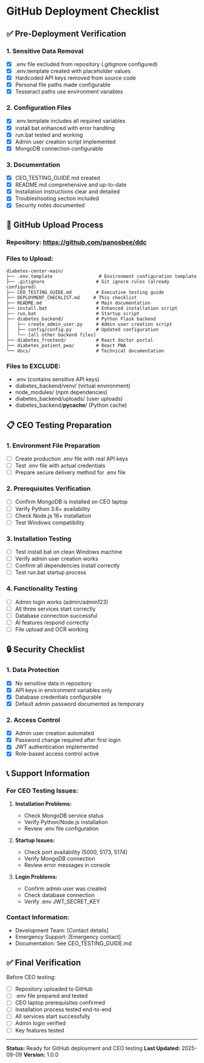 # GitHub Deployment Checklist

## ✅ Pre-Deployment Verification

### 1. Sensitive Data Removal
- [x] .env file excluded from repository (.gitignore configured)
- [x] .env.template created with placeholder values
- [x] Hardcoded API keys removed from source code
- [x] Personal file paths made configurable
- [x] Tesseract paths use environment variables

### 2. Configuration Files
- [x] .env.template includes all required variables
- [x] install.bat enhanced with error handling
- [x] run.bat tested and working
- [x] Admin user creation script implemented
- [x] MongoDB connection configurable

### 3. Documentation
- [x] CEO_TESTING_GUIDE.md created
- [x] README.md comprehensive and up-to-date
- [x] Installation instructions clear and detailed
- [x] Troubleshooting section included
- [x] Security notes documented

## 🚀 GitHub Upload Process

### Repository: https://github.com/panosbee/ddc

### Files to Upload:
```
diabetes-center-main/
├── .env.template                 # Environment configuration template
├── .gitignore                   # Git ignore rules (already configured)
├── CEO_TESTING_GUIDE.md         # Executive testing guide
├── DEPLOYMENT_CHECKLIST.md     # This checklist
├── README.md                    # Main documentation
├── install.bat                  # Enhanced installation script
├── run.bat                      # Startup script
├── diabetes_backend/            # Python Flask backend
│   ├── create_admin_user.py     # Admin user creation script
│   ├── config/config.py         # Updated configuration
│   └── [all other backend files]
├── diabetes_frontend/           # React doctor portal
├── diabetes_patient_pwa/        # React PWA
└── docs/                        # Technical documentation
```

### Files to EXCLUDE:
- .env (contains sensitive API keys)
- diabetes_backend/venv/ (virtual environment)
- node_modules/ (npm dependencies)
- diabetes_backend/uploads/ (user uploads)
- diabetes_backend/__pycache__/ (Python cache)

## 📋 CEO Testing Preparation

### 1. Environment File Preparation
- [ ] Create production .env file with real API keys
- [ ] Test .env file with actual credentials
- [ ] Prepare secure delivery method for .env file

### 2. Prerequisites Verification
- [ ] Confirm MongoDB is installed on CEO laptop
- [ ] Verify Python 3.8+ availability
- [ ] Check Node.js 16+ installation
- [ ] Test Windows compatibility

### 3. Installation Testing
- [ ] Test install.bat on clean Windows machine
- [ ] Verify admin user creation works
- [ ] Confirm all dependencies install correctly
- [ ] Test run.bat startup process

### 4. Functionality Testing
- [ ] Admin login works (admin/admin123)
- [ ] All three services start correctly
- [ ] Database connection successful
- [ ] AI features respond correctly
- [ ] File upload and OCR working

## 🔒 Security Checklist

### 1. Data Protection
- [x] No sensitive data in repository
- [x] API keys in environment variables only
- [x] Database credentials configurable
- [x] Default admin password documented as temporary

### 2. Access Control
- [x] Admin user creation automated
- [x] Password change required after first login
- [x] JWT authentication implemented
- [x] Role-based access control active

## 📞 Support Information

### For CEO Testing Issues:
1. **Installation Problems:**
   - Check MongoDB service status
   - Verify Python/Node.js installation
   - Review .env file configuration

2. **Startup Issues:**
   - Check port availability (5000, 5173, 5174)
   - Verify MongoDB connection
   - Review error messages in console

3. **Login Problems:**
   - Confirm admin user was created
   - Check database connection
   - Verify .env JWT_SECRET_KEY

### Contact Information:
- Development Team: [Contact details]
- Emergency Support: [Emergency contact]
- Documentation: See CEO_TESTING_GUIDE.md

## ✅ Final Verification

Before CEO testing:
- [ ] Repository uploaded to GitHub
- [ ] .env file prepared and tested
- [ ] CEO laptop prerequisites confirmed
- [ ] Installation process tested end-to-end
- [ ] All services start successfully
- [ ] Admin login verified
- [ ] Key features tested

---

**Status:** Ready for GitHub deployment and CEO testing
**Last Updated:** 2025-09-09
**Version:** 1.0.0